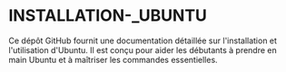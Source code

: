 # INSTALLATION-_UBUNTU
Ce dépôt GitHub fournit une documentation détaillée sur l'installation et l'utilisation d'Ubuntu. Il est conçu pour aider les débutants à prendre en main Ubuntu et à maîtriser les commandes essentielles.
